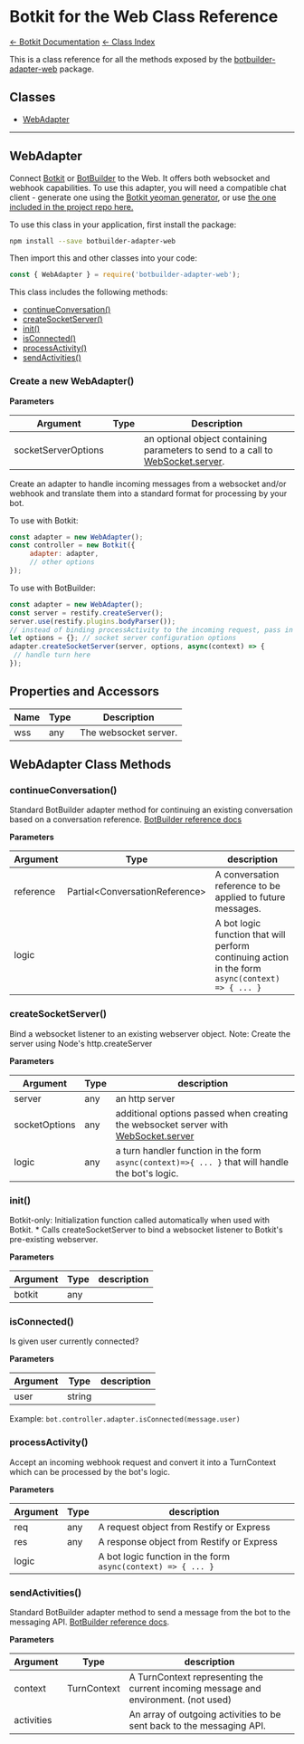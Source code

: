 # Botkit for the Web Class Reference

[&larr; Botkit Documentation](../core.md) [&larr; Class Index](index.md) 

This is a class reference for all the methods exposed by the [botbuilder-adapter-web](https://github.com/howdyai/botkit/tree/master/packages/botbuilder-adapter-web) package.

## Classes


* <a href="#WebAdapter" aria-current="page">WebAdapter</a>


---

<a name="WebAdapter"></a>
## WebAdapter
Connect [Botkit](https://www.npmjs.com/package/botkit) or [BotBuilder](https://www.npmjs.com/package/botbuilder) to the Web.
It offers both websocket and webhook capabilities.
To use this adapter, you will need a compatible chat client - generate one using the [Botkit yeoman generator](https://npmjs.com/package/generator-botkit),
or use [the one included in the project repo here.](https://github.com/howdyai/botkit/tree/master/packages/botbuilder-adapter-web/client)

To use this class in your application, first install the package:
```bash
npm install --save botbuilder-adapter-web
```

Then import this and other classes into your code:
```javascript
const { WebAdapter } = require('botbuilder-adapter-web');
```

This class includes the following methods:
* [continueConversation()](#continueConversation)
* [createSocketServer()](#createSocketServer)
* [init()](#init)
* [isConnected()](#isConnected)
* [processActivity()](#processActivity)
* [sendActivities()](#sendActivities)



### Create a new WebAdapter()
**Parameters**

| Argument | Type | Description
|--- |--- |---
| socketServerOptions |  | an optional object containing parameters to send to a call to [WebSocket.server](https://github.com/websockets/ws/blob/master/doc/ws.md#new-websocketserveroptions-callback).<br/>

Create an adapter to handle incoming messages from a websocket and/or webhook and translate them into a standard format for processing by your bot.

To use with Botkit:
```javascript
const adapter = new WebAdapter();
const controller = new Botkit({
     adapter: adapter,
     // other options
});
```

To use with BotBuilder:
```javascript
const adapter = new WebAdapter();
const server = restify.createServer();
server.use(restify.plugins.bodyParser());
// instead of binding processActivity to the incoming request, pass in turn handler logic to createSocketServer
let options = {}; // socket server configuration options
adapter.createSocketServer(server, options, async(context) => {
 // handle turn here
});
```



## Properties and Accessors

| Name | Type | Description
|--- |--- |---
| wss | any | The websocket server.

## WebAdapter Class Methods
<a name="continueConversation"></a>
### continueConversation()
Standard BotBuilder adapter method for continuing an existing conversation based on a conversation reference.
[BotBuilder reference docs](https://docs.microsoft.com/en-us/javascript/api/botbuilder-core/botadapter?view=botbuilder-ts-latest#continueconversation)

**Parameters**

| Argument | Type | description
|--- |--- |---
| reference| Partial&lt;ConversationReference&gt; | A conversation reference to be applied to future messages.
| logic|  | A bot logic function that will perform continuing action in the form `async(context) => { ... }`<br/>



<a name="createSocketServer"></a>
### createSocketServer()
Bind a websocket listener to an existing webserver object.
Note: Create the server using Node's http.createServer

**Parameters**

| Argument | Type | description
|--- |--- |---
| server| any | an http server
| socketOptions| any | additional options passed when creating the websocket server with [WebSocket.server](https://github.com/websockets/ws/blob/master/doc/ws.md#new-websocketserveroptions-callback)
| logic| any | a turn handler function in the form `async(context)=>{ ... }` that will handle the bot's logic.<br/>



<a name="init"></a>
### init()
Botkit-only: Initialization function called automatically when used with Botkit.
     * Calls createSocketServer to bind a websocket listener to Botkit's pre-existing webserver.

**Parameters**

| Argument | Type | description
|--- |--- |---
| botkit| any | <br/>



<a name="isConnected"></a>
### isConnected()
Is given user currently connected?

**Parameters**

| Argument | Type | description
|--- |--- |---
| user| string | <br/>



Example: `bot.controller.adapter.isConnected(message.user)`

<a name="processActivity"></a>
### processActivity()
Accept an incoming webhook request and convert it into a TurnContext which can be processed by the bot's logic.

**Parameters**

| Argument | Type | description
|--- |--- |---
| req| any | A request object from Restify or Express
| res| any | A response object from Restify or Express
| logic|  | A bot logic function in the form `async(context) => { ... }`<br/>



<a name="sendActivities"></a>
### sendActivities()
Standard BotBuilder adapter method to send a message from the bot to the messaging API.
[BotBuilder reference docs](https://docs.microsoft.com/en-us/javascript/api/botbuilder-core/botadapter?view=botbuilder-ts-latest#sendactivities).

**Parameters**

| Argument | Type | description
|--- |--- |---
| context| TurnContext | A TurnContext representing the current incoming message and environment. (not used)
| activities|  | An array of outgoing activities to be sent back to the messaging API.<br/>





